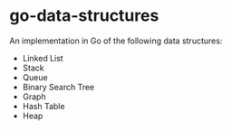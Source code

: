 # go-data-structures

An implementation in Go of the following data structures:

- Linked List
- Stack
- Queue
- Binary Search Tree
- Graph
- Hash Table
- Heap